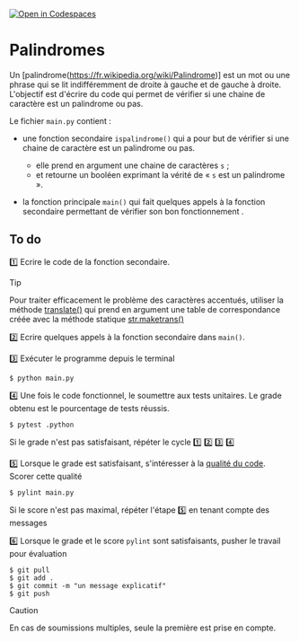 [![Open in Codespaces](https://classroom.github.com/assets/launch-codespace-2972f46106e565e64193e422d61a12cf1da4916b45550586e14ef0a7c637dd04.svg)](https://classroom.github.com/open-in-codespaces?assignment_repo_id=17256221)
# Palindromes

Un [palindrome(https://fr.wikipedia.org/wiki/Palindrome)] est un mot ou une phrase qui se lit indifféremment de droite à gauche et de gauche à droite. L'objectif est d'écrire du code qui permet de vérifier si une chaine de caractère est un palindrome ou pas.

Le fichier ``main.py`` contient :

- une fonction secondaire ``ispalindrome()`` qui a pour but de vérifier si une chaine de caractère est un palindrome ou pas. 
  
  - elle prend en argument une chaine de caractères ``s`` ;
  - et retourne un booléen exprimant la vérité de « ``s`` est un palindrome ». 
  
- la fonction principale ``main()`` qui fait quelques appels à la fonction secondaire permettant de vérifier son bon fonctionnement .

## To do

1️⃣ Ecrire le code de la fonction secondaire.

> [!TIP]
Pour traiter efficacement le problème des caractères accentués, utiliser la méthode [translate()](https://docs.python.org/3/library/stdtypes.html#str.translate) qui prend en argument une table de correspondance créée avec la méthode statique [str.maketrans()](https://docs.python.org/3/library/stdtypes.html#str.maketrans)

2️⃣ Ecrire quelques appels à la fonction secondaire dans ``main()``.

3️⃣ Exécuter le programme depuis le terminal

    $ python main.py

4️⃣ Une fois le code fonctionnel, le soumettre aux tests unitaires. Le grade obtenu est le pourcentage de tests réussis. 

    $ pytest .python

Si le grade n'est pas satisfaisant, répéter le cycle 1️⃣ 2️⃣ 3️⃣ 4️⃣

5️⃣ Lorsque le grade est satisfaisant, s'intéresser à la [qualité du code](https://perso.esiee.fr/~courivad/python/chapters/16-style.html). Scorer cette qualité

    $ pylint main.py

Si le score n'est pas maximal, répéter l'étape 5️⃣ en tenant compte des messages

6️⃣ Lorsque le grade et le score ``pylint`` sont satisfaisants, pusher le travail pour évaluation

    $ git pull
    $ git add .
    $ git commit -m "un message explicatif"
    $ git push

> [!CAUTION]
En cas de soumissions multiples, seule la première est prise en compte.

